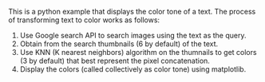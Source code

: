 This is a python example that displays the color tone of a text. The process of transforming text to color works as follows:

1. Use Google search API to search images using the text as the query.
2. Obtain from the search thumbnails (6 by default) of the text.
3. Use KNN (K nearest neighbors) algorithm on the thumnails to get colors (3 by default) that best represent the pixel concatenation.
4. Display the colors (called collectively as color tone) using matplotlib.